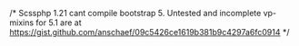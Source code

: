 /* Scssphp 1.21 cant compile bootstrap 5. 
Untested and incomplete vp-mixins for 5.1 are at https://gist.github.com/anschaef/09c5426ce1619b381b9c4297a6fc0914  */
